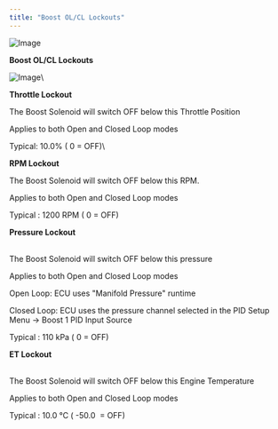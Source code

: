 ```yaml
---
title: "Boost OL/CL Lockouts"
---
```


![Image](</lib/Boost Control 3.jpg>)


**Boost OL/CL Lockouts**


![Image](</lib/Boost Control 4.jpg>)\

**Throttle Lockout**


The Boost Solenoid will switch OFF below this Throttle Position

Applies to both Open and Closed Loop modes

Typical: 10.0% ( 0 = OFF)\

**RPM Lockout**

The Boost Solenoid will switch OFF below this RPM.

Applies to both Open and Closed Loop modes

Typical : 1200 RPM ( 0 = OFF)



**Pressure Lockout**

\
The Boost Solenoid will switch OFF below this pressure

Applies to both Open and Closed Loop modes

Open Loop: ECU uses "Manifold Pressure" runtime

Closed Loop: ECU uses the pressure channel selected in the PID Setup Menu -\> Boost 1 PID Input Source

Typical : 110 kPa ( 0 = OFF)


**ET Lockout**

\
The Boost Solenoid will switch OFF below this Engine Temperature

Applies to both Open and Closed Loop modes

Typical : 10.0 °C ( -50.0&nbsp; = OFF)


